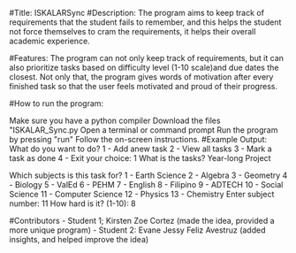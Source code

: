 #Title: ISKALARSync
#Description: The program aims to keep track of requirements that the student fails to remember, and this helps the student not force themselves to cram the requirements, it helps their overall academic experience.

#Features: The program can not only keep track of requirements, but it can also prioritize tasks based on difficulty level (1-10 scale)and due dates the closest. Not only that, the program gives words of motivation after every finished task so that the user feels motivated and proud of their progress.

#How to run the program:

Make sure you have a python compiler
Download the files "ISKALAR_Sync.py
Open a terminal or command prompt
Run the program by pressing "run"
Follow the on-screen instructions.
#Example Output: What do you want to do? 1 - Add anew task 2 - View all tasks 3 - Mark a task as done 4 - Exit your choice: 1 What is the tasks? Year-long Project

Which subjects is this task for? 1 - Earth Science 2 - Algebra 3 - Geometry 4 - Biology 5 - ValEd 6 - PEHM 7 - English 8 - Filipino 9 - ADTECH 10 - Social Science 11 - Computer Science 12 - Physics 13 - Chemistry Enter subject number: 11 How hard is it? (1-10): 8

#Contributors - Student 1; Kirsten Zoe Cortez (made the idea, provided a more unique program) - Student 2: Evane Jessy Feliz Avestruz (added insights, and helped improve the idea)
